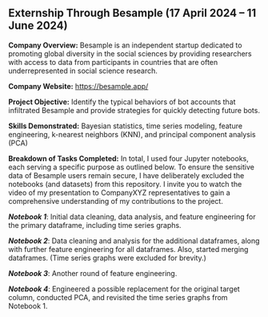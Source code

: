 ## Externship Through Besample (17 April 2024 – 11 June 2024)
 
**Company Overview:** Besample is an independent startup dedicated to promoting global diversity in the social sciences by providing researchers with access to data from participants in countries that are often underrepresented in social science research.

**Company Website:** https://besample.app/

**Project Objective:** Identify the typical behaviors of bot accounts that infiltrated Besample and provide strategies for quickly detecting future bots.

**Skills Demonstrated:** Bayesian statistics, time series modeling, feature engineering, k-nearest neighbors (KNN), and principal component analysis (PCA)

**Breakdown of Tasks Completed:** In total, I used four Jupyter notebooks, each serving a specific purpose as outlined below. To ensure the sensitive data of Besample users remain secure, I have deliberately excluded the notebooks (and datasets) from this repository. I invite you to watch the video of my presentation to CompanyXYZ representatives to gain a comprehensive understanding of my contributions to the project.

***Notebook 1***: Initial data cleaning, data analysis, and feature engineering for the primary dataframe, including time series graphs.

***Notebook 2***: Data cleaning and analysis for the additional dataframes, along with further feature engineering for all dataframes. Also, started merging dataframes. (Time series graphs were excluded for brevity.)

***Notebook 3***: Another round of feature engineering.

***Notebook 4***: Engineered a possible replacement for the original target column, conducted PCA, and revisited the time series graphs from Notebook 1.
